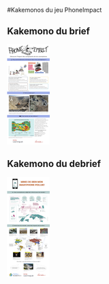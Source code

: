 #Kakemonos du jeu PhoneImpact 

## Kakemono du brief
[![Kakemono du brief](./kakemonoBrief_PhoneImpact_Vignette.png)](./kakemonoBrief_PhoneImpact.pdf)

## Kakemono du debrief
[![Kakemono du debrief](./kakemonoDebriefPhoneImpact_Vignette.png)](./kakemonoDebriefPhoneImpact.pdf)